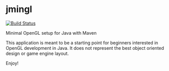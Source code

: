 # jmingl
[![Build Status](https://travis-ci.org/dgarcia7/jmingl.svg?branch=master)](https://github.com/dgarcia7/jmingl)

Minimal OpenGL setup for Java with Maven

This application is meant to be a starting point for beginners interested in OpenGL development in Java.  It does not represent the best object oriented design or game engine layout.

Enjoy!
